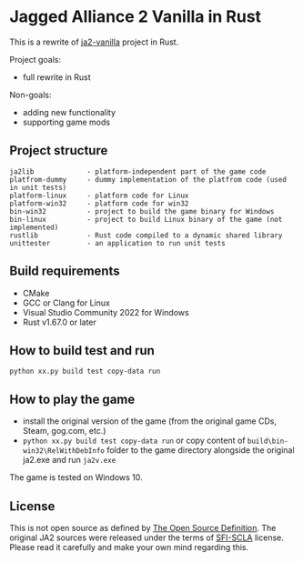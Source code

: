# Jagged Alliance 2 Vanilla in Rust

This is a rewrite of [ja2-vanilla](https://github.com/gtrafimenkov/ja2-vanilla) project
in Rust.

Project goals:
- full rewrite in Rust

Non-goals:
- adding new functionality
- supporting game mods

## Project structure

```
ja2lib             - platform-independent part of the game code
platfrom-dummy     - dummy implementation of the platfrom code (used in unit tests)
platform-linux     - platform code for Linux
platform-win32     - platform code for win32
bin-win32          - project to build the game binary for Windows
bin-linux          - project to build Linux binary of the game (not implemented)
rustlib            - Rust code compiled to a dynamic shared library
unittester         - an application to run unit tests
```

## Build requirements

- CMake
- GCC or Clang for Linux
- Visual Studio Community 2022 for Windows
- Rust v1.67.0 or later

## How to build test and run

```
python xx.py build test copy-data run
```

## How to play the game

- install the original version of the game (from the original game CDs, Steam, gog.com, etc.)
- `python xx.py build test copy-data run` or copy content of `build\bin-win32\RelWithDebInfo`
  folder to the game directory alongside the original ja2.exe and run `ja2v.exe`

The game is tested on Windows 10.

## License

This is not open source as defined by [The Open Source Definition](https://opensource.org/osd/).
The original JA2 sources were released under the terms of [SFI-SCLA](SFI-SCLA.txt) license.
Please read it carefully and make your own mind regarding this.
